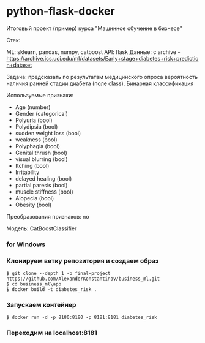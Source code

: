 # python-flask-docker
Итоговый проект (пример) курса "Машинное обучение в бизнесе"

Стек:

ML: sklearn, pandas, numpy, catboost
API: flask
Данные: с archive - https://archive.ics.uci.edu/ml/datasets/Early+stage+diabetes+risk+prediction+dataset

Задача: предсказать по результатам медицинского опроса вероятность наличия ранней стадии диабета (поле class). Бинарная классификация

Используемые признаки:

- Age (number)
- Gender (categorical)
- Polyuria (bool)
- Polydipsia (bool)
- sudden weight loss (bool)
- weakness (bool)
- Polyphagia (bool)
- Genital thrush (bool)
- visual blurring (bool)
- Itching (bool)
- Irritability	
- delayed healing (bool)
- partial paresis (bool)
- muscle stiffness (bool)
- Alopecia (bool)
- Obesity (bool)

Преобразования признаков: no

Модель: CatBoostClassifier

### for Windows
### Клонируем ветку репозитория и создаем образ
```
$ git clone --depth 1 -b final-project https://github.com/AlexanderKonstantinov/business_ml.git
$ cd business_ml\app
$ docker build -t diabetes_risk .
```

### Запускаем контейнер
```
$ docker run -d -p 8180:8180 -p 8181:8181 diabetes_risk
```

### Переходим на localhost:8181